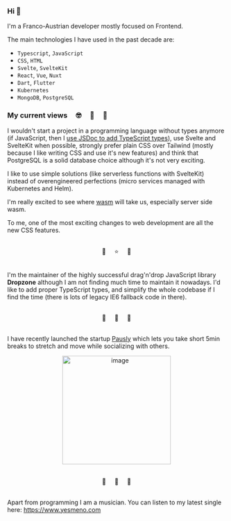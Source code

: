### Hi 👋

I'm a Franco-Austrian developer mostly focused on Frontend.

The main technologies I have used in the past decade are:

- `Typescript`, `JavaScript`
- `CSS`, `HTML`
- `Svelte`, `SvelteKit`
- `React`, `Vue`, `Nuxt`
- `Dart`, `Flutter`
- `Kubernetes`
- `MongoDB`, `PostgreSQL`

### My current views &nbsp;&nbsp;&nbsp; 🤓 &nbsp;&nbsp;&nbsp; 💭 &nbsp;&nbsp;&nbsp; 🙊

I wouldn't start a project in a programming language without types anymore (if JavaScript, then I [use JSDoc to add TypeScript types](https://www.pausly.app/blog/full-type-support-with-plain-javascript)), use Svelte and SvelteKit when possible, strongly prefer plain CSS over Tailwind (mostly because I like writing CSS and use it's new features) and think that PostgreSQL is a solid database choice although it's not very exciting.

I like to use simple solutions (like serverless functions with SvelteKit) instead of overengineered perfections (micro services managed with Kubernetes and Helm).

I'm really excited to see where [wasm](https://developer.mozilla.org/en-US/docs/WebAssembly) will take us, especially server side wasm.

To me, one of the most exciting changes to web development are all the new CSS features.

<p align="center"><br />🚀 &nbsp;&nbsp;&nbsp; ⭐️ &nbsp;&nbsp;&nbsp; 🎯<br /><br /></p>

I'm the maintainer of the highly successful drag'n'drop JavaScript library **Dropzone** although I am not finding much time to maintain it nowadays. I'd like to add proper TypeScript types, and simplify the whole codebase if I find the time (there is lots of legacy IE6 fallback code in there).

<p align="center"><br />💪 &nbsp;&nbsp;&nbsp; 🧘 &nbsp;&nbsp;&nbsp; 💬<br /><br /></p>

I have recently launched the startup [Pausly](https://www.pausly.app/) which lets you take short 5min breaks to stretch and move while socializing with others.

<p align="center"><a href="https://www.pausly.app/"><img width="250" alt="image" src="https://github.com/enyo/enyo/assets/133277/6d9c1447-6d03-4bf3-98b3-05c737ff4e4b"></a></p>

<p align="center"><br />🎤 &nbsp;&nbsp;&nbsp; 🎹 &nbsp;&nbsp;&nbsp; 🎸<br /><br /></p>

Apart from programming I am a musician. You can listen to my latest single here: https://www.yesmeno.com
